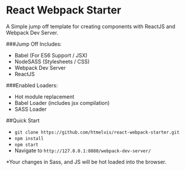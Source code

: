 # React Webpack Starter
A Simple jump off template for creating components with ReactJS and Webpack Dev Server.

###Jump Off Includes:
- Babel (For ES6 Support / JSX)
- NodeSASS (Stylesheets / CSS)
- Webpack Dev Server
- ReactJS

###Enabled Loaders:
- Hot module replacement
- Babel Loader (includes jsx compilation)
- SASS Loader


##Quick Start
- ```git clone https://github.com/htmelvis/react-webpack-starter.git```
- ```npm install```
- ```npm start```
- Navigate  to ```http://127.0.0.1:8080/webpack-dev-server/```

*Your changes in Sass, and JS will be hot loaded into the browser.
